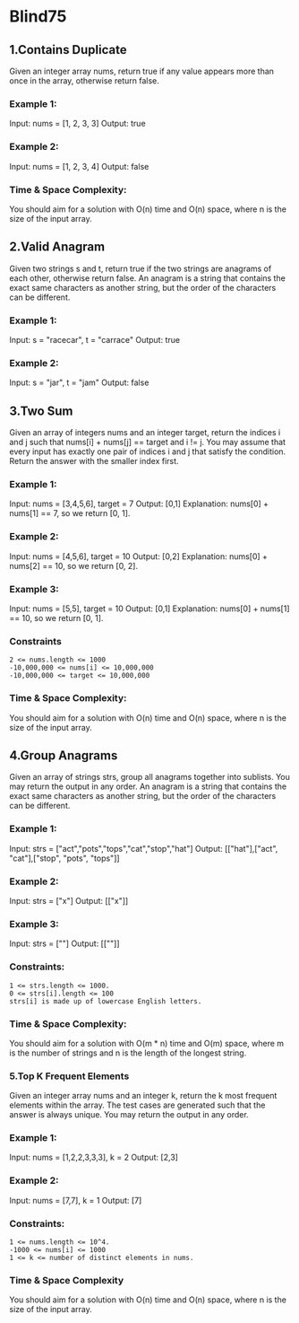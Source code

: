 # Blind75

## 1.Contains Duplicate
Given an integer array nums, return true if any value appears more than once in the array, otherwise return false.
### Example 1:
Input: nums = [1, 2, 3, 3]
Output: true
### Example 2:
Input: nums = [1, 2, 3, 4]
Output: false
### Time & Space Complexity: 
You should aim for a solution with O(n) time and O(n) space, where n is the size of the input array. 

## 2.Valid Anagram
Given two strings s and t, return true if the two strings are anagrams of each other, otherwise return false.
An anagram is a string that contains the exact same characters as another string, but the order of the characters can be different.
### Example 1:
Input: s = "racecar", t = "carrace"
Output: true
### Example 2:
Input: s = "jar", t = "jam"
Output: false

## 3.Two Sum
Given an array of integers nums and an integer target, return the indices i and j such that nums[i] + nums[j] == target and i != j.
You may assume that every input has exactly one pair of indices i and j that satisfy the condition.
Return the answer with the smaller index first.
### Example 1:
Input: 
nums = [3,4,5,6], target = 7
Output: [0,1]
Explanation: nums[0] + nums[1] == 7, so we return [0, 1].
### Example 2:
Input: nums = [4,5,6], target = 10
Output: [0,2]
Explanation: nums[0] + nums[2] == 10, so we return [0, 2].
### Example 3:
Input: nums = [5,5], target = 10
Output: [0,1]
Explanation: nums[0] + nums[1] == 10, so we return [0, 1].
### Constraints
    2 <= nums.length <= 1000
    -10,000,000 <= nums[i] <= 10,000,000
    -10,000,000 <= target <= 10,000,000
### Time & Space Complexity: 
You should aim for a solution with O(n) time and O(n) space, where n is the size of the input array. 

## 4.Group Anagrams
Given an array of strings strs, group all anagrams together into sublists. You may return the output in any order.
An anagram is a string that contains the exact same characters as another string, but the order of the characters can be different.
### Example 1:
Input: strs = ["act","pots","tops","cat","stop","hat"]
Output: [["hat"],["act", "cat"],["stop", "pots", "tops"]]
### Example 2:
Input: strs = ["x"]
Output: [["x"]]
### Example 3:
Input: strs = [""]
Output: [[""]]
### Constraints:

    1 <= strs.length <= 1000.
    0 <= strs[i].length <= 100
    strs[i] is made up of lowercase English letters.
### Time & Space Complexity: 
You should aim for a solution with O(m * n) time and O(m) space, where m is the number of strings and n is the length of the longest string. 

### 5.Top K Frequent Elements
Given an integer array nums and an integer k, return the k most frequent elements within the array.
The test cases are generated such that the answer is always unique.
You may return the output in any order.
### Example 1:
Input: nums = [1,2,2,3,3,3], k = 2
Output: [2,3]
### Example 2:
Input: nums = [7,7], k = 1
Output: [7]
### Constraints:

    1 <= nums.length <= 10^4.
    -1000 <= nums[i] <= 1000
    1 <= k <= number of distinct elements in nums.
### Time & Space Complexity
You should aim for a solution with O(n) time and O(n) space, where n is the size of the input array.
